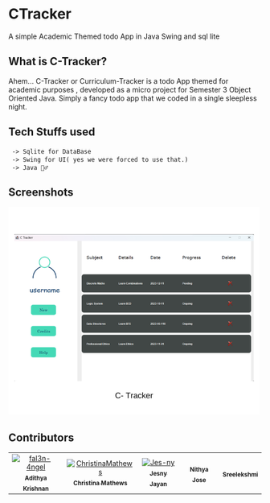 # CTracker
  A simple Academic Themed todo App in Java Swing and sql lite

## What is C-Tracker?
   Ahem... C-Tracker or Curriculum-Tracker is a todo App themed for academic purposes , developed as a micro project for Semester 3 Object Oriented Java. 
   Simply a fancy todo app that we coded in a single sleepless night.
   
## Tech Stuffs used
 ``` 
  -> Sqlite for DataBase
  -> Swing for UI( yes we were forced to use that.)
  -> Java 🚶‍♂️
  ```

## Screenshots

  <img width="500" src="https://github.com/fal3n-4ngel/CTracker/blob/main/images/ID%20card%20screen.png">


## Contributors

<table>
<tr>
    <td align="center">
        <a href="https://github.com/fal3n-4ngel">
            <img src="https://avatars.githubusercontent.com/u/79042374?v=4" width="100;" alt="fal3n-4ngel"/>
            <br />
            <sub><b>Adithya Krishnan</b></sub>
        </a>
    </td>
    <td align="center">
        <a href="https://github.com/ChristinaMathews">
            <img src="https://avatars.githubusercontent.com/u/100428932?v=4" width="100;" alt="ChristinaMathews"/>
            <br />
            <sub><b>Christina Mathews</b></sub>
        </a>
    </td>
    <td align="center">
        <a href="https://github.com/Jes-ny">
            <img src="https://avatars.githubusercontent.com/u/110916006?v=4" width="100;" alt="Jes-ny"/>
            <br />
            <sub><b>Jesny Jayan </b></sub>
        </a>
    </td>
    <td align="center">
            <sub><b>Nithya Jose </b></sub>
    </td>
    <td align="center">
            <sub><b>Sreelekshmi </b></sub>
    </td></tr>
</table>
